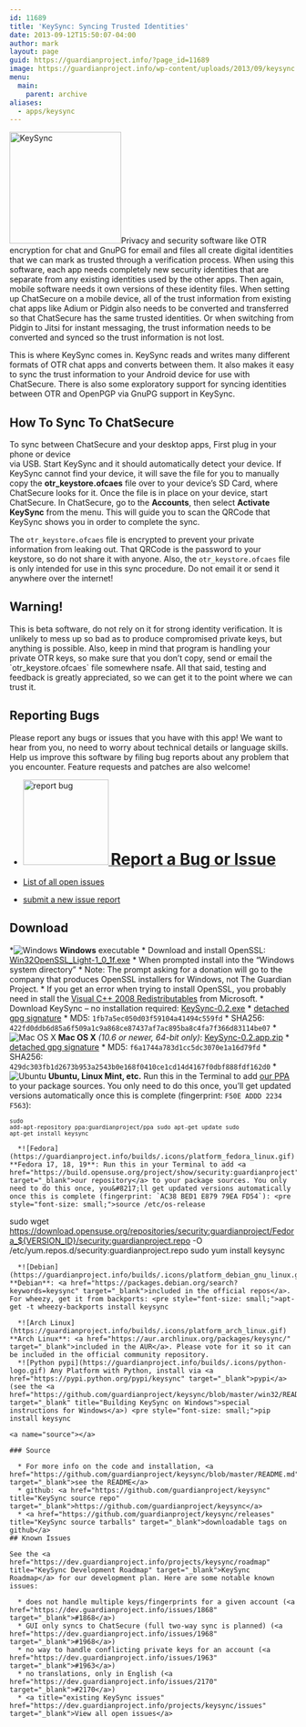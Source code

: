 ```yaml
---
id: 11689
title: 'KeySync: Syncing Trusted Identities'
date: 2013-09-12T15:50:07-04:00
author: mark
layout: page
guid: https://guardianproject.info/?page_id=11689
image: https://guardianproject.info/wp-content/uploads/2013/09/keysync.png
menu:
  main:
    parent: archive
aliases:
  - apps/keysync
---
```

[<img src="https://guardianproject.info/wp-content/uploads/2013/09/keysync.png" alt="KeySync" width="196" height="196" class="alignright size-full wp-image-11797" srcset="https://guardianproject.info/wp-content/uploads/2013/09/keysync.png 256w, https://guardianproject.info/wp-content/uploads/2013/09/keysync-150x150.png 150w" sizes="(max-width: 196px) 100vw, 196px" />](https://guardianproject.info/wp-content/uploads/2013/09/keysync.png)Privacy and security software like OTR encryption for chat and GnuPG for email and files all create digital identities that we can mark as trusted through a verification process. When using this software, each app needs completely new security identities that are separate from any existing identities used by the other apps. Then again, mobile software needs it own versions of these identity files. When setting up ChatSecure on a mobile device, all of the trust information from existing chat apps like Adium or Pidgin also needs to be converted and transferred so that ChatSecure has the same trusted identities. Or when switching from Pidgin to Jitsi for instant messaging, the trust information needs to be converted and synced so the trust information is not lost.

This is where KeySync comes in. KeySync reads and writes many different formats of OTR chat apps and converts between them. It also makes it easy to sync the trust information to your Android device for use with ChatSecure. There is also some exploratory support for syncing identities between OTR and OpenPGP via GnuPG support in KeySync.

## How To Sync To ChatSecure

To sync between ChatSecure and your desktop apps, First plug in your phone or device  
via USB. Start KeySync and it should automatically detect your device. If KeySync cannot find your device, it will save the file for you to manually copy the **otr_keystore.ofcaes** file over to your device&#8217;s SD Card, where ChatSecure looks for it. Once the file is in place on your device, start ChatSecure. In ChatSecure, go to the **Accounts**, then select **Activate KeySync** from the menu. This will guide you to scan the QRCode that KeySync shows you in order to complete the sync.

The `otr_keystore.ofcaes` file is encrypted to prevent your private information from leaking out. That QRCode is the password to your keystore, so do not share it with anyone. Also, the `otr_keystore.ofcaes` file is only intended for use in this sync procedure. Do not email it or send it anywhere over the internet!

## Warning!

This is beta software, do not rely on it for strong identity verification. It is unlikely to mess up so bad as to produce compromised private keys, but anything is possible. Also, keep in mind that program is handling your private OTR keys, so make sure that you don&#8217;t copy, send or email the \`otr_keystore.ofcaes\` file somewhere nsafe. All that said, testing and feedback is greatly appreciated, so we can get it to the point where we can trust it.

## Reporting Bugs

Please report any bugs or issues that you have with this app! We want to hear from you, no need to worry about technical details or language skills. Help us improve this software by filing bug reports about any problem that you encounter. Feature requests and patches are also welcome!

  * [<img src="https://guardianproject.info/wp-content/uploads/2011/02/reportbug-150x150.jpg" alt="report bug" width="150" height="150" class="size-thumbnail wp-image-12362" srcset="https://guardianproject.info/wp-content/uploads/2011/02/reportbug-150x150.jpg 150w, https://guardianproject.info/wp-content/uploads/2011/02/reportbug-100x100.jpg 100w, https://guardianproject.info/wp-content/uploads/2011/02/reportbug-200x200.jpg 200w, https://guardianproject.info/wp-content/uploads/2011/02/reportbug.jpg 225w" sizes="(max-width: 150px) 100vw, 150px" /> <strong style="font-size: 200%">Report a Bug or Issue</strong>](https://dev.guardianproject.info/projects/keysync/issues/new)

  * <a href="https://dev.guardianproject.info/projects/keysync/issues?query_id=27" title="Issue Tracker" target="_blank">List of all open issues</a>
  * <a href="https://dev.guardianproject.info/projects/keysync/issues/new" title="New Issue Tracker" target="_blank">submit a new issue report</a>

<a name="download"></a>

## Download

  *![Windows](https://guardianproject.info/builds/.icons/platform_windows.gif) **Windows** executable 
      * Download and install OpenSSL: [Win32OpenSSL\_Light-1\_0_1f.exe](https://slproweb.com/download/Win32OpenSSL_Light-1_0_1f.exe)
      * When prompted install into the &#8220;Windows system directory&#8221;
      * Note: The prompt asking for a donation will go to the company that produces OpenSSL installers for Windows, not The Guardian Project.
      * If you get an error when trying to install OpenSSL, you probably need in stall the [Visual C++ 2008 Redistributables](https://www.microsoft.com/downloads/details.aspx?familyid=9B2DA534-3E03-4391-8A4D-074B9F2BC1BF) from Microsoft.
      * Download KeySync &#8211; no installation required: [KeySync-0.2.exe](https://guardianproject.info/releases/KeySync-0.2.exe) 
          * [detached gpg signature](https://guardianproject.info/releases/KeySync-0.2.exe.asc)
          * MD5: `1fb7a5ec050d03f59104a41494c559fd`
          * SHA256: `422fd0ddb6d85a6f509a1c9a868ce87437af7ac895ba8c4fa7f366d83114be07`
      *![Mac OS X](https://guardianproject.info/builds/.icons/platform_mac_os_x.gif) **Mac OS X** _(10.6 or newer, 64-bit only)_: [KeySync-0.2.app.zip](https://guardianproject.info/releases/KeySync-0.2.app.zip) 
          * [detached gpg signature](https://guardianproject.info/releases/KeySync-0.2.app.zip.sig)
          * MD5: `f6a1744a783d1cc5dc3070e1a16d79fd`
          * SHA256: `429dc303fb1d2673b953a2543b0e168f0410ce1cd14d4167f0dbf888fdf162d0`
      *![Ubuntu](https://guardianproject.info/builds/.icons/platform_ubuntu_linux.gif) **Ubuntu, Linux Mint, etc.** Run this in the Terminal to add <a href="https://launchpad.net/~guardianproject/+archive/ppa/" title="Guardian Project PPA on Launchpad" target="_blank">our PPA</a> to your package sources. You only need to do this once, you&#8217;ll get updated versions automatically once this is complete (fingerprint: `F50E ADDD 2234 F563`): <pre style="font-size: small;">sudo add-apt-repository ppa:guardianproject/ppa
sudo apt-get update
sudo apt-get install keysync
</pre>
    
      *![Fedora](https://guardianproject.info/builds/.icons/platform_fedora_linux.gif) **Fedora 17, 18, 19**: Run this in your Terminal to add <a href="https://build.opensuse.org/project/show/security:guardianproject"  target="_blank">our repository</a> to your package sources. You only need to do this once, you&#8217;ll get updated versions automatically once this is complete (fingerprint: `AC38 BED1 E879 79EA FD54`): <pre style="font-size: small;">source /etc/os-release
sudo wget https://download.opensuse.org/repositories/security:guardianproject/Fedora_${VERSION_ID}/security:guardianproject.repo -O /etc/yum.repos.d/security:guardianproject.repo
sudo yum install keysync
</pre>
    
      *![Debian](https://guardianproject.info/builds/.icons/platform_debian_gnu_linux.gif) **Debian**: <a href="https://packages.debian.org/search?keywords=keysync" target="_blank">included in the official repos</a>. For wheezy, get it from backports: <pre style="font-size: small;">apt-get -t wheezy-backports install keysync
</pre>
    
      *![Arch Linux](https://guardianproject.info/builds/.icons/platform_arch_linux.gif) **Arch Linux**: <a href="https://aur.archlinux.org/packages/keysync/" target="_blank">included in the AUR</a>. Please vote for it so it can be included in the official community repository. 
      *![Python pypi](https://guardianproject.info/builds/.icons/python-logo.gif) Any Platform with Python, install via <a href="https://pypi.python.org/pypi/keysync" target="_blank">pypi</a> (see the <a href="https://github.com/guardianproject/keysync/blob/master/win32/README.md" target="_blank" title="Building KeySync on Windows">special instructions for Windows</a>) <pre style="font-size: small;">pip install keysync
</pre></ul> 
    
    <a name="source"></a>
    
    ### Source
    
      * For more info on the code and installation, <a href="https://github.com/guardianproject/keysync/blob/master/README.md" target="_blank">see the README</a>
      * github: <a href="https://github.com/guardianproject/keysync" title="KeySync source repo" target="_blank">https://github.com/guardianproject/keysync</a>
      * <a href="https://github.com/guardianproject/keysync/releases" title="KeySync source tarballs" target="_blank">downloadable tags on github</a>
    ## Known Issues
    
    See the <a href="https://dev.guardianproject.info/projects/keysync/roadmap" title="KeySync Development Roadmap" target="_blank">KeySync Roadmap</a> for our development plan. Here are some notable known issues:
    
      * does not handle multiple keys/fingerprints for a given account (<a href="https://dev.guardianproject.info/issues/1868" target="_blank">#1868</a>)
      * GUI only syncs to ChatSecure (full two-way sync is planned) (<a href="https://dev.guardianproject.info/issues/1968" target="_blank">#1968</a>)
      * no way to handle conflicting private keys for an account (<a href="https://dev.guardianproject.info/issues/1963" target="_blank">#1963</a>)
      * no translations, only in English (<a href="https://dev.guardianproject.info/issues/2170" target="_blank">#2170</a>)
      * <a title="existing KeySync issues" href="https://dev.guardianproject.info/projects/keysync/issues" target="_blank">View all open issues</a>